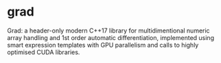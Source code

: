 # grad
Grad: a header-only modern C++17 library
for multidimentional numeric array handling and 1st order automatic differentiation,
implemented using smart expression templates with GPU parallelism and calls to highly optimised CUDA libraries.
